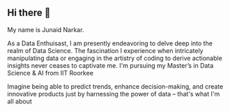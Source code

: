 ## Hi there 👋

My name is Junaid Narkar.

As a Data Enthuisast, I am presently endeavoring to delve deep into the realm of Data Science. The fascination I experience when intricately manipulating data or engaging in the artistry of coding to derive actionable insights never ceases to captivate me. I'm pursuing my Master’s in Data Science & AI from IIT Roorkee

Imagine being able to predict trends, enhance decision-making, and create innovative products just by harnessing the power of data – that's what I'm all about

<!--
**Junaid-Narkar/Junaid-Narkar** is a ✨ _special_ ✨ repository because its `README.md` (this file) appears on your GitHub profile.

Here are some ideas to get you started:

- 🔭 I’m currently working on ...
- 🌱 I’m currently learning ...
- 👯 I’m looking to collaborate on ...
- 🤔 I’m looking for help with ...
- 💬 Ask me about ...
- 📫 How to reach me: ...
- 😄 Pronouns: ...
- ⚡ Fun fact: ...
-->
